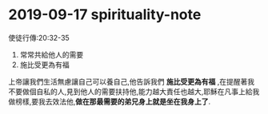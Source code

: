 # 2019-09-17 spirituality-note

使徒行傳:20:32-35

1. 常常共給他人的需要
2. 施比受更為有福

上帝讓我們生活無慮讓自己可以養自己,他告訴我們 **施比受更為有福** ,在提醒著我不要做個自私的人,見到他人的需要扶持他,能力越大責任也越大,耶穌在凡事上給我做榜樣,要我去效法他,**做在那最需要的弟兄身上就是坐在我身上了**.

